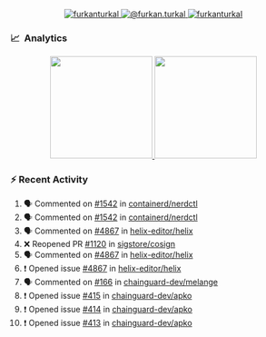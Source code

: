 <p align="center">
  <a href="https://linkedin.com/in/furkanturkal" target="blank">
    <img src="https://img.shields.io/badge/linkedin-%230077B5.svg?&style=for-the-badge&logo=linkedin&logoColor=white" alt="furkanturkal" />
  </a>
  <a href="https://medium.com/@furkan.turkal" target="blank">
    <img src="https://img.shields.io/badge/medium-%2312100E.svg?&style=for-the-badge&logo=medium&logoColor=white" alt="@furkan.turkal" />
  </a>
  <a href="https://twitter.com/furkanturkaI" target="blank">
    <img src="https://img.shields.io/badge/Twitter-1DA1F2?style=for-the-badge&logo=twitter&logoColor=white" alt="furkanturkaI" />
  </a>
</p>

### 📈 &nbsp;Analytics

<p align="center">
  <a href="https://coderstats.net/github/#Dentrax">
    <img height="180em" src="https://github-readme-stats-eight-theta.vercel.app/api?username=Dentrax&show_icons=true&theme=algolia&include_all_commits=true&count_private=true&line_height=26"/>
    <img height="180em" src="https://github-readme-stats-eight-theta.vercel.app/api/top-langs/?username=Dentrax&layout=compact&langs_count=8&theme=algolia&line_height=26"/>
  </a>
</p>

### :zap: Recent Activity

<!--START_SECTION:activity-->
1. 🗣 Commented on [#1542](https://github.com/containerd/nerdctl/issues/1542) in [containerd/nerdctl](https://github.com/containerd/nerdctl)
2. 🗣 Commented on [#1542](https://github.com/containerd/nerdctl/issues/1542) in [containerd/nerdctl](https://github.com/containerd/nerdctl)
3. 🗣 Commented on [#4867](https://github.com/helix-editor/helix/issues/4867) in [helix-editor/helix](https://github.com/helix-editor/helix)
4. ❌ Reopened PR [#1120](https://github.com/sigstore/cosign/pull/1120) in [sigstore/cosign](https://github.com/sigstore/cosign)
5. 🗣 Commented on [#4867](https://github.com/helix-editor/helix/issues/4867) in [helix-editor/helix](https://github.com/helix-editor/helix)
6. ❗️ Opened issue [#4867](https://github.com/helix-editor/helix/issues/4867) in [helix-editor/helix](https://github.com/helix-editor/helix)
7. 🗣 Commented on [#166](https://github.com/chainguard-dev/melange/issues/166) in [chainguard-dev/melange](https://github.com/chainguard-dev/melange)
8. ❗️ Opened issue [#415](https://github.com/chainguard-dev/apko/issues/415) in [chainguard-dev/apko](https://github.com/chainguard-dev/apko)
9. ❗️ Opened issue [#414](https://github.com/chainguard-dev/apko/issues/414) in [chainguard-dev/apko](https://github.com/chainguard-dev/apko)
10. ❗️ Opened issue [#413](https://github.com/chainguard-dev/apko/issues/413) in [chainguard-dev/apko](https://github.com/chainguard-dev/apko)
<!--END_SECTION:activity-->
